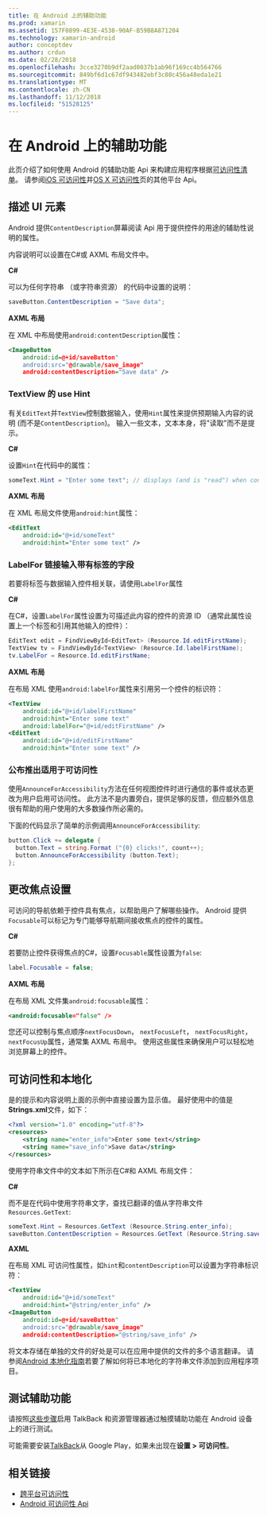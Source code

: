 ```yaml
---
title: 在 Android 上的辅助功能
ms.prod: xamarin
ms.assetid: 157F0899-4E3E-4538-90AF-B59B8A871204
ms.technology: xamarin-android
author: conceptdev
ms.author: crdun
ms.date: 02/28/2018
ms.openlocfilehash: 3cce3270b9df2aad0037b1ab96f169cc4b564766
ms.sourcegitcommit: 849bf6d1c67df943482ebf3c80c456a48eda1e21
ms.translationtype: MT
ms.contentlocale: zh-CN
ms.lasthandoff: 11/12/2018
ms.locfileid: "51528125"
---
```

# <a name="accessibility-on-android"></a>在 Android 上的辅助功能

此页介绍了如何使用 Android 的辅助功能 Api 来构建应用程序根据[可访问性清单](~/cross-platform/app-fundamentals/accessibility.md)。
请参阅[iOS 可访问性](~/ios/app-fundamentals/accessibility.md)并[OS X 可访问性](~/mac/app-fundamentals/accessibility.md)页的其他平台 Api。


## <a name="describing-ui-elements"></a>描述 UI 元素

Android 提供`ContentDescription`屏幕阅读 Api 用于提供控件的用途的辅助性说明的属性。

内容说明可以设置在C#或 AXML 布局文件中。

**C#**

可以为任何字符串 （或字符串资源） 的代码中设置的说明：

```csharp
saveButton.ContentDescription = "Save data";
```

**AXML 布局**

在 XML 中布局使用`android:contentDescription`属性：

```xml
<ImageButton
    android:id=@+id/saveButton"
    android:src="@drawable/save_image"
    android:contentDescription="Save data" />
```

### <a name="use-hint-for-textview"></a>TextView 的 use Hint

有关`EditText`并`TextView`控制数据输入，使用`Hint`属性来提供预期输入内容的说明 (而不是`ContentDescription`)。
输入一些文本，文本本身，将"读取"而不是提示。

**C#**

设置`Hint`在代码中的属性：

```csharp
someText.Hint = "Enter some text"; // displays (and is "read") when control is empty
```

**AXML 布局**

在 XML 布局文件使用`android:hint`属性：

```xml
<EditText
    android:id="@+id/someText"
    android:hint="Enter some text" />
```


### <a name="labelfor-links-input-fields-with-labels"></a>LabelFor 链接输入带有标签的字段

若要将标签与数据输入控件相关联，请使用`LabelFor`属性

**C#**

在C#，设置`LabelFor`属性设置为可描述此内容的控件的资源 ID （通常此属性设置上一个标签和引用其他输入的控件）：

```csharp
EditText edit = FindViewById<EditText> (Resource.Id.editFirstName);
TextView tv = FindViewById<TextView> (Resource.Id.labelFirstName);
tv.LabelFor = Resource.Id.editFirstName;
```

**AXML 布局**

在布局 XML 使用`android:labelFor`属性来引用另一个控件的标识符：

```xml
<TextView
    android:id="@+id/labelFirstName"
    android:hint="Enter some text"
    android:labelFor="@+id/editFirstName" />
<EditText
    android:id="@+id/editFirstName"
    android:hint="Enter some text" />
```

### <a name="announce-for-accessibility"></a>公布推出适用于可访问性

使用`AnnounceForAccessibility`方法在任何视图控件时进行通信的事件或状态更改为用户启用可访问性。 此方法不是内置旁白，提供足够的反馈，但应额外信息很有帮助的用户使用的大多数操作所必需的。

下面的代码显示了简单的示例调用`AnnounceForAccessibility`:

```csharp
button.Click += delegate {
  button.Text = string.Format ("{0} clicks!", count++);
  button.AnnounceForAccessibility (button.Text);
};
```

## <a name="changing-focus-settings"></a>更改焦点设置

可访问的导航依赖于控件具有焦点，以帮助用户了解哪些操作。 Android 提供`Focusable`可以标记为专门能够导航期间接收焦点的控件的属性。

**C#**

若要防止控件获得焦点的C#，设置`Focusable`属性设置为`false`:

```csharp
label.Focusable = false;
```

**AXML 布局**

在布局 XML 文件集`android:focusable`属性：

```xml
<android:focusable="false" />
```

您还可以控制与焦点顺序`nextFocusDown`， `nextFocusLeft`， `nextFocusRight`，`nextFocusUp`属性，通常集 AXML 布局中。 使用这些属性来确保用户可以轻松地浏览屏幕上的控件。


## <a name="accessibility-and-localization"></a>可访问性和本地化

是的提示和内容说明上面的示例中直接设置为显示值。 最好使用中的值是**Strings.xml**文件，如下：

```xml
<?xml version="1.0" encoding="utf-8"?>
<resources>
    <string name="enter_info">Enter some text</string>
    <string name="save_info">Save data</string>
</resources>
```

使用字符串文件中的文本如下所示在C#和 AXML 布局文件：

**C#**

而不是在代码中使用字符串文字，查找已翻译的值从字符串文件`Resources.GetText`:

```csharp
someText.Hint = Resources.GetText (Resource.String.enter_info);
saveButton.ContentDescription = Resources.GetText (Resource.String.save_info);
```

**AXML**

在布局 XML 可访问性属性，如`hint`和`contentDescription`可以设置为字符串标识符：

```xml
<TextView
    android:id="@+id/someText"
    android:hint="@string/enter_info" />
<ImageButton
    android:id=@+id/saveButton"
    android:src="@drawable/save_image"
    android:contentDescription="@string/save_info" />
```

将文本存储在单独的文件的好处是可以在应用中提供的文件的多个语言翻译。 请参阅[Android 本地化指南](~/android/app-fundamentals/localization.md)若要了解如何将已本地化的字符串文件添加到应用程序项目。


## <a name="testing-accessibility"></a>测试辅助功能

请按照[这些步骤](http://developer.android.com/training/accessibility/testing.html#how-to)启用 TalkBack 和资源管理器通过触摸辅助功能在 Android 设备上的进行测试。

可能需要安装[TalkBack](https://play.google.com/store/apps/details?id=com.google.android.marvin.talkback)从 Google Play，如果未出现在**设置 > 可访问性**。


## <a name="related-links"></a>相关链接

- [跨平台可访问性](~/cross-platform/app-fundamentals/accessibility.md)
- [Android 可访问性 Api](http://developer.android.com/guide/topics/ui/accessibility/index.html)
